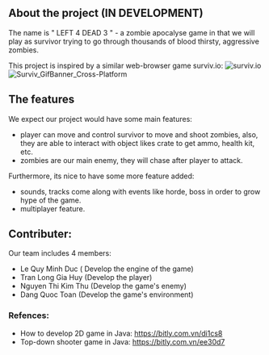 ## About the project (IN DEVELOPMENT)
The name is " LEFT 4 DEAD 3 " - a zombie apocalyse game in that we will play as survivor trying to go through thousands of blood thirsty, aggressive zombies.

This project is inspired by a similar web-browser game surviv.io:
![surviv.io](https://lh3.googleusercontent.com/Q1p5yxa1ra3F1aqoL1mqfaYenoFPhZRv5HnYfJw7c-W99XUWF4whgQ21gADYFZlIVTM=w512)
![Surviv_GifBanner_Cross-Platform](https://user-images.githubusercontent.com/95846380/164363073-207a71b7-11ec-4554-9bbb-75b95814f99e.gif)


## The features
We expect our project would have some main features:
  - player can move and control survivor to move and shoot zombies, also, they are able to interact with object likes crate to get ammo, health kit, etc.
  - zombies are our main enemy, they will chase after player to attack.

Furthermore, its nice to have some more feature added:
  - sounds, tracks come along with events like horde, boss in order to grow hype of the game.
  -  multiplayer feature.

## Contributer:
Our team includes 4 members:
  - Le Quy Minh Duc ( Develop the engine of the game)
  - Tran Long Gia Huy (Develop the player)
  - Nguyen Thi Kim Thu (Develop the game's enemy)
  - Dang Quoc Toan (Develop the game's environment)
 


### Refences:
  - How to develop 2D game in Java: https://bitly.com.vn/di1cs8
  - Top-down shooter game in Java:  https://bitly.com.vn/ee30d7


